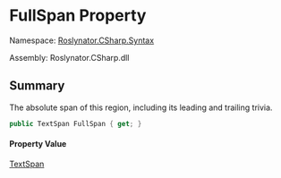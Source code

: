 # FullSpan Property

Namespace: [Roslynator.CSharp.Syntax](../../README.md)

Assembly: Roslynator\.CSharp\.dll

## Summary

The absolute span of this region, including its leading and trailing trivia\.

```csharp
public TextSpan FullSpan { get; }
```

#### Property Value

[TextSpan](https://docs.microsoft.com/en-us/dotnet/api/microsoft.codeanalysis.text.textspan)


